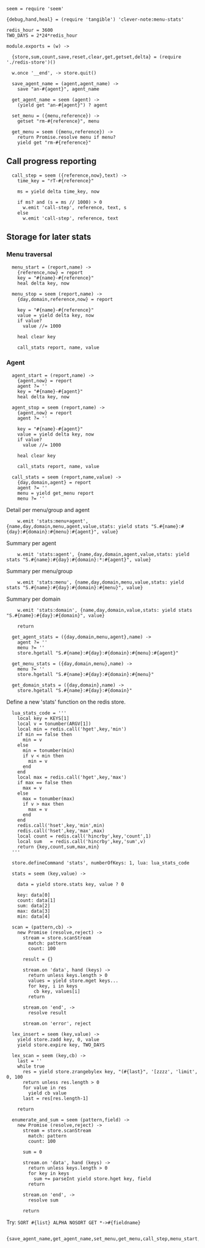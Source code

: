     seem = require 'seem'

    {debug,hand,heal} = (require 'tangible') 'clever-note:menu-stats'

    redis_hour = 3600
    TWO_DAYS = 2*24*redis_hour

    module.exports = (w) ->

      {store,sum,count,save,reset,clear,get,getset,delta} = (require './redis-store')()

      w.once '__end', -> store.quit()

      save_agent_name = (agent,agent_name) ->
        save "an-#{agent}", agent_name

      get_agent_name = seem (agent) ->
        (yield get "an-#{agent}") ? agent

      set_menu = ({menu,reference}) ->
        getset "rm-#{reference}", menu

      get_menu = seem ({menu,reference}) ->
        return Promise.resolve menu if menu?
        yield get "rm-#{reference}"

Call progress reporting
-----------------------

      call_step = seem ({reference,now},text) ->
        time_key = "rT-#{reference}"

        ms = yield delta time_key, now

        if ms? and (s = ms // 1000) > 0
          w.emit 'call-step', reference, text, s
        else
          w.emit 'call-step', reference, text

Storage for later stats
-----------------------

### Menu traversal

      menu_start = (report,name) ->
        {reference,now} = report
        key = "#{name}-#{reference}"
        heal delta key, now

      menu_stop = seem (report,name) ->
        {day,domain,reference,now} = report

        key = "#{name}-#{reference}"
        value = yield delta key, now
        if value?
          value //= 1000

        heal clear key

        call_stats report, name, value

### Agent

      agent_start = (report,name) ->
        {agent,now} = report
        agent ?= ''
        key = "#{name}-#{agent}"
        heal delta key, now

      agent_stop = seem (report,name) ->
        {agent,now} = report
        agent ?= ''

        key = "#{name}-#{agent}"
        value = yield delta key, now
        if value?
          value //= 1000

        heal clear key

        call_stats report, name, value

      call_stats = seem (report,name,value) ->
        {day,domain,agent} = report
        agent ?= ''
        menu = yield get_menu report
        menu ?= ''

Detail per menu/group and agent

        w.emit 'stats:menu+agent', {name,day,domain,menu,agent,value,stats: yield stats "S.#{name}:#{day}:#{domain}:#{menu}:#{agent}", value}

Summary per agent

        w.emit 'stats:agent', {name,day,domain,agent,value,stats: yield stats "S.#{name}:#{day}:#{domain}:*:#{agent}", value}

Summary per menu/group

        w.emit 'stats:menu', {name,day,domain,menu,value,stats: yield stats "S.#{name}:#{day}:#{domain}:#{menu}", value}

Summary per domain

        w.emit 'stats:domain', {name,day,domain,value,stats: yield stats "S.#{name}:#{day}:#{domain}", value}

        return

      get_agent_stats = ({day,domain,menu,agent},name) ->
        agent ?= ''
        menu ?= ''
        store.hgetall "S.#{name}:#{day}:#{domain}:#{menu}:#{agent}"

      get_menu_stats = ({day,domain,menu},name) ->
        menu ?= ''
        store.hgetall "S.#{name}:#{day}:#{domain}:#{menu}"

      get_domain_stats = ({day,domain},name) ->
        store.hgetall "S.#{name}:#{day}:#{domain}"

Define a new 'stats' function on the redis store.

      lua_stats_code = '''
        local key = KEYS[1]
        local v = tonumber(ARGV[1])
        local min = redis.call('hget',key,'min')
        if min == false then
          min = v
        else
          min = tonumber(min)
          if v < min then
            min = v
          end
        end
        local max = redis.call('hget',key,'max')
        if max == false then
          max = v
        else
          max = tonumber(max)
          if v > max then
            max = v
          end
        end
        redis.call('hset',key,'min',min)
        redis.call('hset',key,'max',max)
        local count = redis.call('hincrby',key,'count',1)
        local sum   = redis.call('hincrby',key,'sum',v)
        return {key,count,sum,max,min}
      '''

      store.defineCommand 'stats', numberOfKeys: 1, lua: lua_stats_code

      stats = seem (key,value) ->

        data = yield store.stats key, value ? 0

        key: data[0]
        count: data[1]
        sum: data[2]
        max: data[3]
        min: data[4]

      scan = (pattern,cb) ->
        new Promise (resolve,reject) ->
          stream = store.scanStream
            match: pattern
            count: 100

          result = {}

          stream.on 'data', hand (keys) ->
            return unless keys.length > 0
            values = yield store.mget keys...
            for key, i in keys
              cb key, values[i]
            return

          stream.on 'end', ->
            resolve result

          stream.on 'error', reject

      lex_insert = seem (key,value) ->
        yield store.zadd key, 0, value
        yield store.expire key, TWO_DAYS

      lex_scan = seem (key,cb) ->
        last = ''
        while true
          res = yield store.zrangebylex key, "(#{last}", '[zzzz', 'limit', 0, 100
          return unless res.length > 0
          for value in res
            yield cb value
          last = res[res.length-1]

        return

      enumerate_and_sum = seem (pattern,field) ->
        new Promise (resolve,reject) ->
          stream = store.scanStream
            match: pattern
            count: 100

          sum = 0

          stream.on 'data', hand (keys) ->
            return unless keys.length > 0
            for key in keys
              sum += parseInt yield store.hget key, field
            return

          stream.on 'end', ->
            resolve sum

          return

Try: `SORT #{list} ALPHA NOSORT GET *->#{fieldname}`

      {save_agent_name,get_agent_name,set_menu,get_menu,call_step,menu_start,menu_stop,agent_start,agent_stop,call_stats,get_agent_stats,get_menu_stats,get_domain_stats,lex_insert,lex_scan,enumerate_and_sum}
